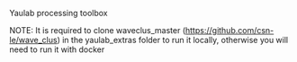Yaulab processing toolbox

NOTE: It is required to clone waveclus_master (https://github.com/csn-le/wave_clus) in the yaulab_extras folder to run it locally, otherwise you will need to run it with docker
